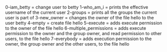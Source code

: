 0-iam_betty = change user to betty
1-who_am_i = prints the effective username of the current user
2-groups =  prints all the groups the current user is part of
3-new_owner = changes the owner of the file hello to the user betty
4-empty = create file hello
5-execute = adds execute permission to the owner of the file hello
6-multiple_permissions = adds execute permission to the owner and the group owner, and read permission to other users, to the file hello
7-everybody = adds execution permission to the owner, the group owner and the other users, to the file hello
